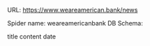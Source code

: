 URL: https://www.weareamerican.bank/news

Spider name: weareamericanbank
DB Schema:

title
content
date